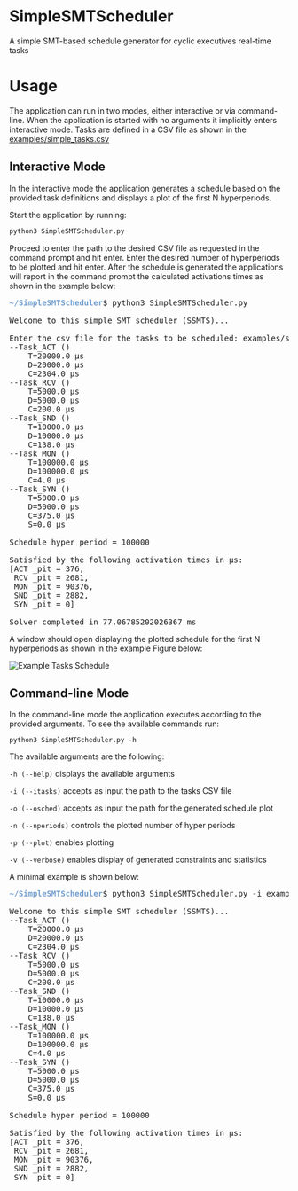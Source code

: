 # SimpleSMTScheduler
A simple SMT-based schedule generator for cyclic executives real-time tasks

# Usage
The application can run in two modes, either interactive or via command-line. 
When the application is started with no arguments it implicitly enters interactive mode.
Tasks are defined in a CSV file as shown in the [examples/simple_tasks.csv](https://github.com/egk696/SimpleSMTScheduler/blob/master/examples/simple_tasks.csv)

## Interactive Mode
In the interactive mode the application generates a schedule based on the provided task definitions and displays
a plot of the first N hyperperiods.

Start the application by running:
```python
python3 SimpleSMTScheduler.py
```
Proceed to enter the path to the desired CSV file as requested in the command prompt and hit enter.
Enter the desired number of hyperperiods to be plotted and hit enter. 
After the schedule is generated the applications will report in the command prompt the calculated activations times
as shown in the example below:

<pre><font color="#729FCF"><b>~/SimpleSMTScheduler</b></font>$ python3 SimpleSMTScheduler.py 

Welcome to this simple SMT scheduler (SSMTS)...

Enter the csv file for the tasks to be scheduled: examples/simple_tasks.csv
--Task_ACT ()
	T=20000.0 μs
	D=20000.0 μs
	C=2304.0 μs
--Task_RCV ()
	T=5000.0 μs
	D=5000.0 μs
	C=200.0 μs
--Task_SND ()
	T=10000.0 μs
	D=10000.0 μs
	C=138.0 μs
--Task_MON ()
	T=100000.0 μs
	D=100000.0 μs
	C=4.0 μs
--Task_SYN ()
	T=5000.0 μs
	D=5000.0 μs
	C=375.0 μs
	S=0.0 μs

Schedule hyper period = 100000

Satisfied by the following activation times in μs:
[ACT _pit = 376,
 RCV _pit = 2681,
 MON _pit = 90376,
 SND _pit = 2882,
 SYN _pit = 0]

Solver completed in 77.06785202026367 ms
</pre>

A window should open displaying the plotted schedule for the first N hyperperiods as shown in the example Figure below:
 
![Example Tasks Schedule](https://github.com/egk696/SimpleSMTScheduler/blob/master/examples/simple_tasks_schedule.png)

## Command-line Mode
In the command-line mode the application executes according to the provided arguments. To see the available commands
run:
```
python3 SimpleSMTScheduler.py -h
```
The available arguments are the following:

`-h (--help)` displays the available arguments

`-i (--itasks)` accepts as input the path to the tasks CSV file
  
`-o (--osched)` accepts as input the path for the generated schedule plot

`-n (--nperiods)` controls the plotted number of hyper periods

`-p (--plot)` enables plotting

`-v (--verbose)` enables display of generated constraints and statistics

A minimal example is shown below:

<pre><font color="#729FCF"><b>~/SimpleSMTScheduler</b></font>$ python3 SimpleSMTScheduler.py -i examples/simple_tasks.csv

Welcome to this simple SMT scheduler (SSMTS)...
--Task_ACT ()
	T=20000.0 μs
	D=20000.0 μs
	C=2304.0 μs
--Task_RCV ()
	T=5000.0 μs
	D=5000.0 μs
	C=200.0 μs
--Task_SND ()
	T=10000.0 μs
	D=10000.0 μs
	C=138.0 μs
--Task_MON ()
	T=100000.0 μs
	D=100000.0 μs
	C=4.0 μs
--Task_SYN ()
	T=5000.0 μs
	D=5000.0 μs
	C=375.0 μs
	S=0.0 μs

Schedule hyper period = 100000

Satisfied by the following activation times in μs:
[ACT _pit = 376,
 RCV _pit = 2681,
 MON _pit = 90376,
 SND _pit = 2882,
 SYN _pit = 0]</pre>
